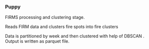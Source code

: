 ### Puppy
FIRMS processing and clustering stage.

Reads FIRM data and clusters fire spots into fire clusters 

Data is partitioned by week and then clustered with help of DBSCAN . 
Output is written as parquet file.

